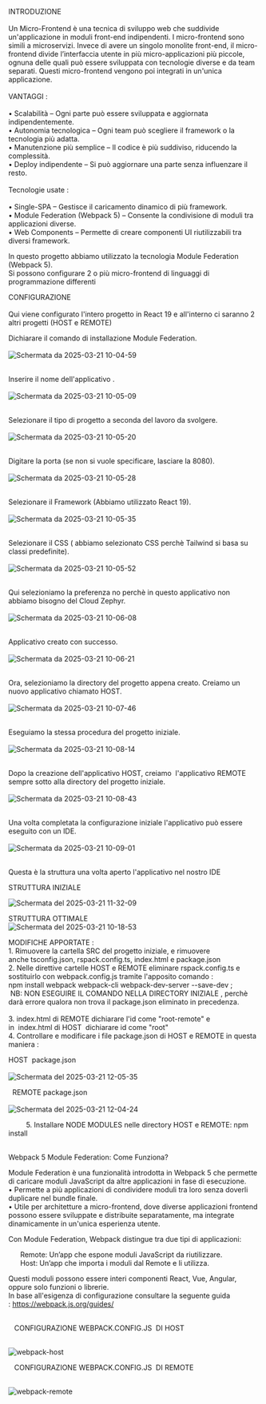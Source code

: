 INTRODUZIONE <br/><br/>
Un Micro-Frontend è una tecnica di sviluppo web che suddivide un'applicazione in moduli front-end indipendenti. I micro-frontend sono simili a microservizi.
Invece di avere un singolo monolite front-end, il micro-frontend divide l’interfaccia utente in più micro-applicazioni più piccole, ognuna delle quali può essere sviluppata con tecnologie diverse e da team separati. Questi micro-frontend vengono poi integrati in un'unica applicazione.
<br/><br/>
VANTAGGI : <br/><br/>
• Scalabilità – Ogni parte può essere sviluppata e aggiornata indipendentemente. <br/>
• Autonomia tecnologica – Ogni team può scegliere il framework o la tecnologia più adatta. <br/>
• Manutenzione più semplice – Il codice è più suddiviso, riducendo la complessità. <br/>
• Deploy indipendente – Si può aggiornare una parte senza influenzare il resto. <br/>
<br/>
Tecnologie usate : <br/><br/>
• Single-SPA – Gestisce il caricamento dinamico di più framework. <br/>
• Module Federation (Webpack 5) – Consente la condivisione di moduli tra applicazioni diverse. <br/>
• Web Components – Permette di creare componenti UI riutilizzabili tra diversi framework. <br/>

In questo progetto abbiamo utilizzato la tecnologia Module Federation (Webpack 5). <br/>
Si possono configurare 2 o più micro-frontend di linguaggi di programmazione differenti

CONFIGURAZIONE <br/><br/>
Qui viene configurato l'intero progetto in React 19 e all'interno ci saranno 2 altri progetti (HOST e REMOTE)<br/>

Dichiarare il comando di installazione Module Federation. <br/><br/>
![Schermata da 2025-03-21 10-04-59](https://github.com/user-attachments/assets/dfe360a9-59d6-40bb-b3df-81a79cf0df22) <br/><br/>

Inserire il nome dell'applicativo . <br/><br/>
![Schermata da 2025-03-21 10-05-09](https://github.com/user-attachments/assets/90ae5cb6-ca3f-46da-9238-9b3e38dbd69b) <br/><br/>

Selezionare il tipo di progetto a seconda del lavoro da svolgere. <br/><br/>
![Schermata da 2025-03-21 10-05-20](https://github.com/user-attachments/assets/aa95a6a2-06e2-40fb-a041-d50d3f4d106d) <br/><br/>

Digitare la porta (se non si vuole specificare, lasciare la 8080). <br/><br/>
![Schermata da 2025-03-21 10-05-28](https://github.com/user-attachments/assets/063c14c9-7ad2-4862-b8f2-d6ac8ed9a47a) <br/><br/>

Selezionare il Framework (Abbiamo utilizzato React 19). <br/><br/>
![Schermata da 2025-03-21 10-05-35](https://github.com/user-attachments/assets/58921a66-a309-4973-b377-c250431dd27e) <br/><br/>

Selezionare il CSS ( abbiamo selezionato CSS perchè Tailwind si basa su classi predefinite). <br/><br/>
![Schermata da 2025-03-21 10-05-52](https://github.com/user-attachments/assets/0a817548-f56a-4011-a092-4f2444e86c42) <br/><br/>

Qui selezioniamo la preferenza no perchè in questo applicativo non abbiamo bisogno del Cloud Zephyr. <br/><br/>
![Schermata da 2025-03-21 10-06-08](https://github.com/user-attachments/assets/9105862e-b037-4ffd-917f-b8639c55024a) <br/><br/>

Applicativo creato con successo. <br/><br/>
![Schermata da 2025-03-21 10-06-21](https://github.com/user-attachments/assets/c448da8c-c207-4d3b-bac0-5109d0837ea9) <br/><br/>

Ora, selezioniamo la directory del progetto appena creato. Creiamo un nuovo applicativo chiamato HOST. <br/><br/>
![Schermata da 2025-03-21 10-07-46](https://github.com/user-attachments/assets/5a8c1589-b93c-44b2-8aa0-0a56a9651611) <br/><br/>

Eseguiamo la stessa procedura del progetto iniziale.<br/><br/>
![Schermata da 2025-03-21 10-08-14](https://github.com/user-attachments/assets/5d7239d8-acf2-4808-8025-468aed424380) <br/><br/>

Dopo la creazione dell'applicativo HOST, creiamo  l'applicativo REMOTE sempre sotto alla directory del progetto iniziale. <br/><br/>
![Schermata da 2025-03-21 10-08-43](https://github.com/user-attachments/assets/d08e7a2c-8145-41ae-b67d-e5a8392160ba) <br/><br/>

Una volta completata la configurazione iniziale l'applicativo può essere eseguito con un IDE. <br/><br/>
![Schermata da 2025-03-21 10-09-01](https://github.com/user-attachments/assets/754056bd-8619-40af-b571-09abd5aef165) <br/><br/>

Questa è la struttura una volta aperto l'applicativo nel nostro IDE

STRUTTURA INIZIALE <br/>

![Schermata del 2025-03-21 11-32-09](https://github.com/user-attachments/assets/b0f12606-bc5b-4627-98ee-5bc347ac12b0)



STRUTTURA OTTIMALE <br/>
![Schermata del 2025-03-21 10-18-53](https://github.com/user-attachments/assets/db2722ea-2e8b-4efc-aeeb-4bc114555d4e)

MODIFICHE APPORTATE : <br/>
    1. Rimuovere la cartella SRC del progetto iniziale, e rimuovere anche tsconfig.json, rspack.config.ts, index.html e package.json <br/>
    2. Nelle direttive cartelle HOST e REMOTE eliminare rspack.config.ts e sostituirlo con webpack.config.js tramite l'apposito comando :  <br/> npm install webpack webpack-cli webpack-dev-server --save-dev ; <br/> NB: NON ESEGUIRE IL COMANDO NELLA DIRECTORY INIZIALE , perchè darà errore qualora non trova il package.json eliminato in precedenza. <br/><br/>
    3. index.html di REMOTE dichiarare l'id come "root-remote" e in  index.html di HOST  dichiarare id come "root" <br/>
    4. Controllare e modificare i file package.json di HOST e REMOTE in questa maniera : <br/>

   HOST  package.json <br/><br/>
            ![Schermata del 2025-03-21 12-05-35](https://github.com/user-attachments/assets/d980c32b-4672-40f1-b6e3-28af17ca70b6)<br/>

   REMOTE package.json <br/><br/>
            ![Schermata del 2025-03-21 12-04-24](https://github.com/user-attachments/assets/dc86e173-7885-4513-a785-5d90eeb431f2)<br/>

        
5. Installare NODE MODULES nelle directory HOST e REMOTE: npm install<br/><br/>


Webpack 5 Module Federation: Come Funziona? <br/>

Module Federation è una funzionalità introdotta in Webpack 5 che permette di caricare moduli JavaScript da altre applicazioni in fase di esecuzione. <br/>
• Permette a più applicazioni di condividere moduli tra loro senza doverli duplicare nel bundle finale. <br/>
• Utile per architetture a micro-frontend, dove diverse applicazioni frontend possono essere sviluppate e distribuite separatamente, ma integrate dinamicamente in un'unica esperienza utente. <br/>


Con Module Federation, Webpack distingue tra due tipi di applicazioni: <br/>

      Remote: Un’app che espone moduli JavaScript da riutilizzare.<br/>
      Host: Un’app che importa i moduli dal Remote e li utilizza.<br/>

Questi moduli possono essere interi componenti React, Vue, Angular, oppure solo funzioni o librerie. <br/>
In base all'esigenza di configurazione consultare la seguente guida : https://webpack.js.org/guides/<br/><br/>

   CONFIGURAZIONE WEBPACK.CONFIG.JS  DI HOST <br/><br/>

![webpack-host](https://github.com/user-attachments/assets/d0cc8503-31ca-4f54-804a-6e7eebbd9d3b) <br/>

   CONFIGURAZIONE WEBPACK.CONFIG.JS  DI REMOTE <br/><br/>

![webpack-remote](https://github.com/user-attachments/assets/cd56b359-8b48-456f-99f4-2e3947a65862)









